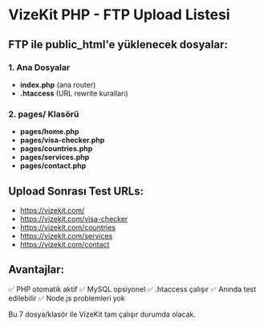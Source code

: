 # VizeKit PHP - FTP Upload Listesi

## FTP ile public_html'e yüklenecek dosyalar:

### 1. Ana Dosyalar
- **index.php** (ana router)
- **.htaccess** (URL rewrite kuralları)

### 2. pages/ Klasörü
- **pages/home.php**
- **pages/visa-checker.php** 
- **pages/countries.php**
- **pages/services.php**
- **pages/contact.php**

## Upload Sonrası Test URLs:
- https://vizekit.com/
- https://vizekit.com/visa-checker
- https://vizekit.com/countries
- https://vizekit.com/services  
- https://vizekit.com/contact

## Avantajlar:
✅ PHP otomatik aktif
✅ MySQL opsiyonel
✅ .htaccess çalışır
✅ Anında test edilebilir
✅ Node.js problemleri yok

Bu 7 dosya/klasör ile VizeKit tam çalışır durumda olacak.